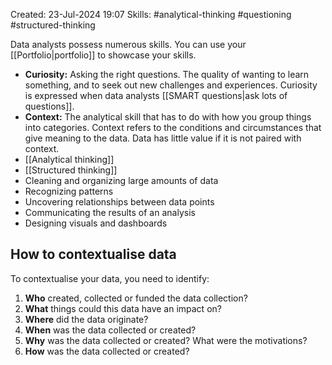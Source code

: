 Created: 23-Jul-2024 19:07
Skills: #analytical-thinking #questioning #structured-thinking

Data analysts possess numerous skills. You can use your [[Portfolio|portfolio]] to showcase your skills.
* **Curiosity:** Asking the right questions. The quality of wanting to learn something, and to seek out new challenges and experiences. Curiosity is expressed when data analysts [[SMART questions|ask lots of questions]].
* **Context:** The analytical skill that has to do with how you group things into categories. Context refers to the conditions and circumstances that give meaning to the data. Data has little value if it is not paired with context.
* [[Analytical thinking]]
* [[Structured thinking]]
* Cleaning and organizing large amounts of data
* Recognizing patterns
* Uncovering relationships between data points
* Communicating the results of an analysis
* Designing visuals and dashboards
## How to contextualise data
To contextualise your data, you need to identify:
1. **Who** created, collected or funded the data collection?
2. **What** things could this data have an impact on?
3. **Where** did the data originate?
4. **When** was the data collected or created?
5. **Why** was the data collected or created? What were the motivations?
6. **How** was the data collected or created?
